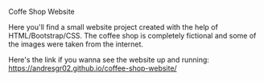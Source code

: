 Coffe Shop Website

Here you'll find a small website project created with the help of HTML/Bootstrap/CSS.
The coffee shop is completely fictional and some of the images were taken from the internet.

Here's the link if you wanna see the website up and running: 
https://andresgr02.github.io/coffee-shop-website/
